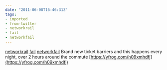 ```yaml
---
date: "2011-06-08T16:46:31Z"
tags:
- imported
- from-twitter
- networkrail
- fail
- networkfail
---
```

[networkrail](/tags/networkrail) [fail](/tags/fail) [networkfail](/tags/networkfail) Brand new ticket barriers and this happens every night, over 2 hours around the commute  [https://yfrog.com/h09xmhdfj](https://yfrog.com/h09xmhdfj)
